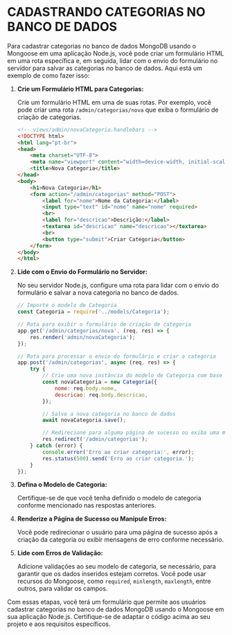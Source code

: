# CADASTRANDO CATEGORIAS NO BANCO DE DADOS
Para cadastrar categorias no banco de dados MongoDB usando o Mongoose em uma aplicação Node.js, você pode criar um formulário HTML em uma rota específica e, em seguida, lidar com o envio do formulário no servidor para salvar as categorias no banco de dados. Aqui está um exemplo de como fazer isso:

1. **Crie um Formulário HTML para Categorias:**

   Crie um formulário HTML em uma de suas rotas. Por exemplo, você pode criar uma rota `/admin/categorias/nova` que exiba o formulário de criação de categorias.

   ```html
   <!-- views/admin/novaCategoria.handlebars -->
   <!DOCTYPE html>
   <html lang="pt-br">
   <head>
       <meta charset="UTF-8">
       <meta name="viewport" content="width=device-width, initial-scale=1.0">
       <title>Nova Categoria</title>
   </head>
   <body>
       <h1>Nova Categoria</h1>
       <form action="/admin/categorias" method="POST">
           <label for="nome">Nome da Categoria:</label>
           <input type="text" id="nome" name="nome" required>
           <br>
           <label for="descricao">Descrição:</label>
           <textarea id="descricao" name="descricao"></textarea>
           <br>
           <button type="submit">Criar Categoria</button>
       </form>
   </body>
   </html>
   ```

2. **Lide com o Envio do Formulário no Servidor:**

   No seu servidor Node.js, configure uma rota para lidar com o envio do formulário e salvar a nova categoria no banco de dados.

   ```javascript
   // Importe o modelo de Categoria
   const Categoria = require('../models/Categoria');

   // Rota para exibir o formulário de criação de categoria
   app.get('/admin/categorias/nova', (req, res) => {
       res.render('admin/novaCategoria');
   });

   // Rota para processar o envio do formulário e criar a categoria
   app.post('/admin/categorias', async (req, res) => {
       try {
           // Crie uma nova instância do modelo de Categoria com base nos dados do formulário
           const novaCategoria = new Categoria({
               nome: req.body.nome,
               descricao: req.body.descricao,
           });

           // Salve a nova categoria no banco de dados
           await novaCategoria.save();

           // Redirecione para alguma página de sucesso ou exiba uma mensagem
           res.redirect('/admin/categorias');
       } catch (error) {
           console.error('Erro ao criar categoria:', error);
           res.status(500).send('Erro ao criar categoria.');
       }
   });
   ```

3. **Defina o Modelo de Categoria:**

   Certifique-se de que você tenha definido o modelo de categoria conforme mencionado nas respostas anteriores.

4. **Renderize a Página de Sucesso ou Manipule Erros:**

   Você pode redirecionar o usuário para uma página de sucesso após a criação da categoria ou exibir mensagens de erro conforme necessário.

5. **Lide com Erros de Validação:**

   Adicione validações ao seu modelo de categoria, se necessário, para garantir que os dados inseridos estejam corretos. Você pode usar recursos do Mongoose, como `required`, `minlength`, `maxlength`, entre outros, para validar os campos.

Com essas etapas, você terá um formulário que permite aos usuários cadastrar categorias no banco de dados MongoDB usando o Mongoose em sua aplicação Node.js. Certifique-se de adaptar o código acima ao seu projeto e aos requisitos específicos.